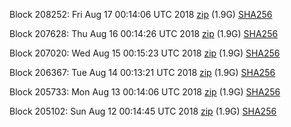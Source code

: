 Block 208252: Fri Aug 17 00:14:06 UTC 2018 [zip](https://dash-bootstrap.ams3.digitaloceanspaces.com/testnet/2018-08-17/bootstrap.dat.zip) (1.9G) [SHA256](https://dash-bootstrap.ams3.digitaloceanspaces.com/testnet/2018-08-17/sha256.txt)

Block 207628: Thu Aug 16 00:14:26 UTC 2018 [zip](https://dash-bootstrap.ams3.digitaloceanspaces.com/testnet/2018-08-16/bootstrap.dat.zip) (1.9G) [SHA256](https://dash-bootstrap.ams3.digitaloceanspaces.com/testnet/2018-08-16/sha256.txt)

Block 207020: Wed Aug 15 00:15:23 UTC 2018 [zip](https://dash-bootstrap.ams3.digitaloceanspaces.com/testnet/2018-08-15/bootstrap.dat.zip) (1.9G) [SHA256](https://dash-bootstrap.ams3.digitaloceanspaces.com/testnet/2018-08-15/sha256.txt)

Block 206367: Tue Aug 14 00:13:21 UTC 2018 [zip](https://dash-bootstrap.ams3.digitaloceanspaces.com/testnet/2018-08-14/bootstrap.dat.zip) (1.9G) [SHA256](https://dash-bootstrap.ams3.digitaloceanspaces.com/testnet/2018-08-14/sha256.txt)

Block 205733: Mon Aug 13 00:14:06 UTC 2018 [zip](https://dash-bootstrap.ams3.digitaloceanspaces.com/testnet/2018-08-13/bootstrap.dat.zip) (1.9G) [SHA256](https://dash-bootstrap.ams3.digitaloceanspaces.com/testnet/2018-08-13/sha256.txt)

Block 205102: Sun Aug 12 00:14:45 UTC 2018 [zip](https://dash-bootstrap.ams3.digitaloceanspaces.com/testnet/2018-08-12/bootstrap.dat.zip) (1.9G) [SHA256](https://dash-bootstrap.ams3.digitaloceanspaces.com/testnet/2018-08-12/sha256.txt)

